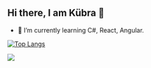## Hi there, I am Kübra 👋 




*  🌱 I’m currently learning C#, React, Angular.


[![Top Langs](https://github-readme-stats.vercel.app/api/top-langs/?username=kubraturkoglu&layout=compact)](https://github.com/anuraghazra/github-readme-stats) 

![](https://komarev.com/ghpvc/?username=kubraturkoglu)
<!--
**kubraturkoglu/kubraturkoglu** is a ✨ _special_ ✨ repository because its `README.md` (this file) appears on your GitHub profile.

Here are some ideas to get you started:


- 🌱 I’m currently learning C# and Kotlin.

- 💬 Ask me about ...
- 📫 How to reach me: ...
- 😄 Pronouns: ...
- ⚡ Fun fact: ...
-- >
